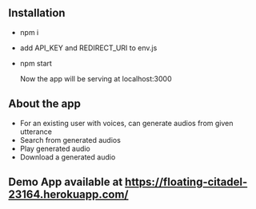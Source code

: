 ## Installation

- npm i
- add API_KEY and REDIRECT_URI to env.js
- npm start

  Now the app will be serving at localhost:3000

## About the app

- For an existing user with voices, can generate audios from given utterance
- Search from generated audios
- Play generated audio
- Download a generated audio

## Demo App available at https://floating-citadel-23164.herokuapp.com/
